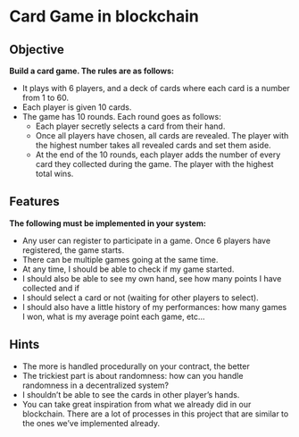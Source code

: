 # Card Game in blockchain
## Objective
**Build a card game. The rules are as follows:**
- It plays with 6 players, and a deck of cards where each card is a number from 1 to 60.
- Each player is given 10 cards.
- The game has 10 rounds. Each round goes as follows:
    - Each player secretly selects a card from their hand.
    - Once all players have chosen, all cards are revealed. The player with the highest number takes all revealed cards and set them aside. 
    - At the end of the 10 rounds, each player adds the number of every card they collected during the game. The player with the highest total wins.

## Features
**The following must be implemented in your system:**
- Any user can register to participate in a game. Once 6 players have registered, the game starts.
- There can be multiple games going at the same time.
- At any time, I should be able to check if my game started.
- I should also be able to see my own hand, see how many points I have collected and if
- I should select a card or not (waiting for other players to select).
- I should also have a little history of my performances: how many games I won, what is my average point each game, etc…

## Hints
- The more is handled procedurally on your contract, the better
- The trickiest part is about randomness: how can you handle randomness in a decentralized system?
- I shouldn’t be able to see the cards in other player’s hands.
- You can take great inspiration from what we already did in our blockchain. There are a lot of processes in this project that are similar to the ones we’ve implemented already. 
